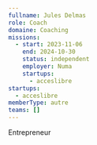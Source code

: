 ```yaml
---
fullname: Jules Delmas
role: Coach
domaine: Coaching
missions:
  - start: 2023-11-06
    end: 2024-10-30
    status: independent
    employer: Numa
    startups:
      - acceslibre
startups:
  - acceslibre
memberType: autre
teams: []
---
```

Entrepreneur